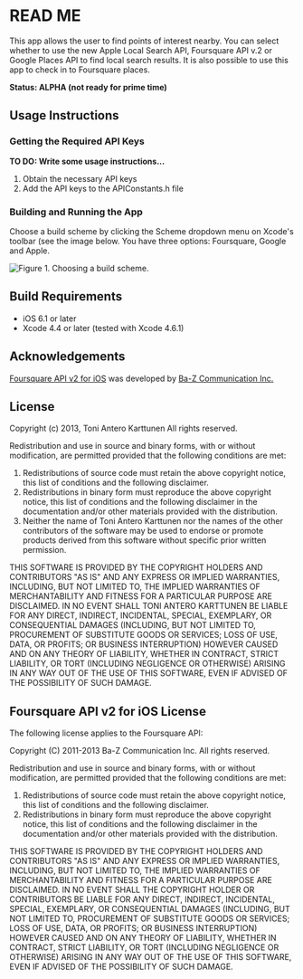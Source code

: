 # READ ME

This app allows the user to find points of interest nearby. You can select
whether to use the new Apple Local Search API, Foursquare API v.2 or Google Places API 
to find local search results. It is also possible to use this app to check in to 
Foursquare places. 

**Status: ALPHA (not ready for prime time)**

## Usage Instructions

### Getting the Required API Keys

**TO DO: Write some usage instructions...**
 
1. Obtain the necessary API keys
2. Add the API keys to the APIConstants.h file

### Building and Running the App

Choose a build scheme by clicking the Scheme dropdown menu on Xcode's toolbar (see the image below. You have three options: Foursquare, Google and Apple.

![Figure 1. Choosing a build scheme.](/DocumentationImages/BuildSettings.png "Figure 1. Choosing a build scheme.")

## Build Requirements

+ iOS 6.1 or later
+ Xcode 4.4 or later (tested with Xcode 4.6.1)

## Acknowledgements

[Foursquare API v2 for iOS](https://github.com/baztokyo/foursquare-ios-api)
was developed by [Ba-Z Communication Inc.](http://www.ba-z.co.jp/)

## License

Copyright (c) 2013, Toni Antero Karttunen
All rights reserved.

Redistribution and use in source and binary forms, with or without
modification, are permitted provided that the following conditions are met:

1. Redistributions of source code must retain the above copyright
   notice, this list of conditions and the following disclaimer.
2. Redistributions in binary form must reproduce the above copyright
   notice, this list of conditions and the following disclaimer in the
   documentation and/or other materials provided with the distribution.
3. Neither the name of Toni Antero Karttunen nor the
   names of the other contributors of the software may be used to endorse or promote
   products derived from this software without specific prior written permission.

THIS SOFTWARE IS PROVIDED BY THE COPYRIGHT HOLDERS AND CONTRIBUTORS "AS IS" AND
ANY EXPRESS OR IMPLIED WARRANTIES, INCLUDING, BUT NOT LIMITED TO, THE IMPLIED
WARRANTIES OF MERCHANTABILITY AND FITNESS FOR A PARTICULAR PURPOSE ARE
DISCLAIMED. IN NO EVENT SHALL TONI ANTERO KARTTUNEN BE LIABLE FOR ANY
DIRECT, INDIRECT, INCIDENTAL, SPECIAL, EXEMPLARY, OR CONSEQUENTIAL DAMAGES
(INCLUDING, BUT NOT LIMITED TO, PROCUREMENT OF SUBSTITUTE GOODS OR SERVICES;
LOSS OF USE, DATA, OR PROFITS; OR BUSINESS INTERRUPTION) HOWEVER CAUSED AND
ON ANY THEORY OF LIABILITY, WHETHER IN CONTRACT, STRICT LIABILITY, OR TORT
(INCLUDING NEGLIGENCE OR OTHERWISE) ARISING IN ANY WAY OUT OF THE USE OF THIS
SOFTWARE, EVEN IF ADVISED OF THE POSSIBILITY OF SUCH DAMAGE.

## Foursquare API v2 for iOS License

The following license applies to the Foursquare API:

Copyright (C) 2011-2013 Ba-Z Communication Inc. All rights reserved.

Redistribution and use in source and binary forms, with or without
modification, are permitted provided that the following conditions are met:

1. Redistributions of source code must retain the above copyright notice,
   this list of conditions and the following disclaimer.
2. Redistributions in binary form must reproduce the above copyright notice,
   this list of conditions and the following disclaimer in the documentation
   and/or other materials provided with the distribution.

THIS SOFTWARE IS PROVIDED BY THE COPYRIGHT HOLDERS AND CONTRIBUTORS "AS IS"
AND ANY EXPRESS OR IMPLIED WARRANTIES, INCLUDING, BUT NOT LIMITED TO, THE
IMPLIED WARRANTIES OF MERCHANTABILITY AND FITNESS FOR A PARTICULAR PURPOSE
ARE DISCLAIMED. IN NO EVENT SHALL THE COPYRIGHT HOLDER OR CONTRIBUTORS BE
LIABLE FOR ANY DIRECT, INDIRECT, INCIDENTAL, SPECIAL, EXEMPLARY, OR
CONSEQUENTIAL DAMAGES (INCLUDING, BUT NOT LIMITED TO, PROCUREMENT OF
SUBSTITUTE GOODS OR SERVICES; LOSS OF USE, DATA, OR PROFITS; OR BUSINESS
INTERRUPTION) HOWEVER CAUSED AND ON ANY THEORY OF LIABILITY, WHETHER IN
CONTRACT, STRICT LIABILITY, OR TORT (INCLUDING NEGLIGENCE OR OTHERWISE)
ARISING IN ANY WAY OUT OF THE USE OF THIS SOFTWARE, EVEN IF ADVISED OF THE
POSSIBILITY OF SUCH DAMAGE.
